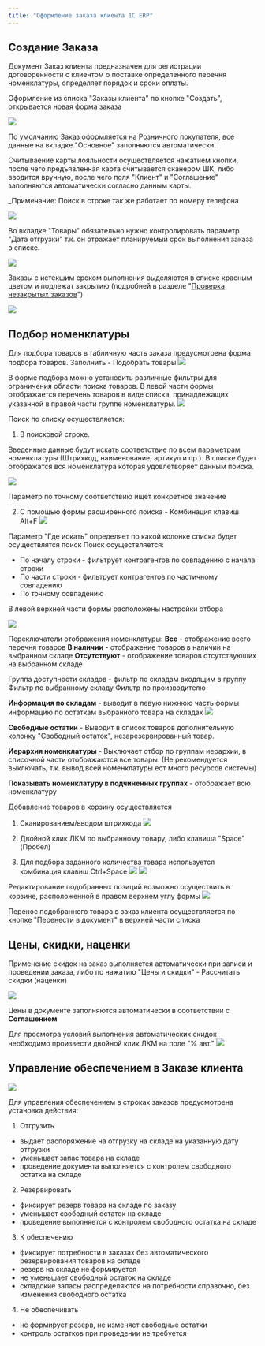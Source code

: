 ```yaml
---
title: "Оформление заказа клиента 1C ERP"
---
```


## Создание Заказа

Документ Заказ клиента предназначен для регистрации договоренности с клиентом о поставке определенного перечня номенклатуры, определяет порядок и сроки оплаты.

Оформление из списка "Заказы клиента" по кнопке "Создать", открывается новая форма заказа

![](_attach/Pasted%20image%2020230427165744.png)

По умолчанию Заказ оформляется на Розничного покупателя, все данные на вкладке "Основное" заполняются автоматически.

Считываение карты лояльности осуществляется нажатием кнопки, после чего предъявленная карта считывается сканером ШК, либо вводится вручную, после чего поля "Клиент" и "Соглашение" заполняются автоматически согласно данным карты.

_Примечание: Поиск в строке так же работает по номеру телефона

![](_attach/Pasted%20image%2020230427170558.png)

Во вкладке "Товары" обязательно нужно контролировать параметр "Дата отгрузки" т.к. он отражает планируемый срок выполнения заказа в списке. 

![](_attach/Pasted%20image%2020230428165802.png)

Заказы с истекшим сроком выполнения выделяются в списке красным цветом и подлежат закрытию (подробней в разделе "[Проверка незакрытых заказов](obsidian://open?vault=als-akgs&file=content%2F%D1%83%D0%BF%D1%80%D0%B0%D0%B2%D0%BB%D0%B5%D0%BD%D0%B8%D0%B5%20%D0%BF%D1%80%D0%BE%D0%B4%D0%B0%D0%B6%D0%B0%D0%BC%D0%B8%2F%D0%97%D0%B0%D0%BF%D1%87%D0%B0%D1%81%D1%82%D0%B8%2F%D0%9F%D1%80%D0%BE%D0%B2%D0%B5%D1%80%D0%BA%D0%B0%20%D0%BD%D0%B5%D0%B7%D0%B0%D0%BA%D1%80%D1%8B%D1%82%D1%8B%D1%85%20%D0%B7%D0%B0%D0%BA%D0%B0%D0%B7%D0%BE%D0%B2%20%D0%BA%D0%BB%D0%B8%D0%B5%D0%BD%D1%82%D0%B0)")

![](_attach/Pasted%20image%2020230428170146.png)

## Подбор номенклатуры

Для подбора товаров в табличную часть заказа предусмотрена форма подбора товаров.
Заполнить - Подобрать товары
![](_attach/Pasted%20image%2020230330141203.png)

В форме подбора можно установить различные фильтры для ограничения области поиска товаров.
В левой части формы отображается перечень товаров в виде списка, принадлежащих указанной в правой части группе номенклатуры.
![](_attach/Pasted%20image%2020230330144403.png)

Поиск по списку осуществляется:

1. В поисковой строке.

Введенные данные будут искать соответствие по всем параметрам номенклатуры (Штрихкод, наименование, артикул и пр.). В списке будет отображатся вся номенклатура которая удовлетворяет данным поиска.

![](_attach/Pasted%20image%2020230404132510.png)

Параметр по точному соответствию ищет конкретное значение

2. С помощью формы расширенного поиска - Комбинация клавиш Alt+F
![](_attach/Pasted%20image%2020230404131220.png)

Параметр "Где искать" определяет по какой колонке списка будет осуществлятся поиск
Поиск осуществляется:
- По началу строки - фильтрует контрагентов по совпадению с начала строки
- По части строки - фильтрует контрагентов по частичному совпадению
- По точному совпадению

В левой верхней части формы расположены настройки отбора

![](_attach/Pasted%20image%2020230404134807.png)

Переключатели отображения номенклатуры:
**Все** - отображение всего перечня товаров
**В наличии** - отображение товаров в наличии на выбранном складе
**Отсутствуют** - отображение товаров отсутствующих на выбранном складе

Группа доступности складов - фильтр по складам входящим в группу
Фильтр по выбранному складу
Фильтр по производителю

**Информация по складам** - выводит в левую нижнюю часть формы информацию по остаткам выбранного товара на складах
![](_attach/Pasted%20image%2020230404135345.png)

**Свободные остатки** - Выводит в список товаров дополнительную колонку "Свободный остаток", незарезервированный товар.

**Иерархия номенклатуры** - Выключает отбор по группам иерархии, в списочной части отображаются все товары. (Не рекомендуется выключать, т.к. вывод всей номенклатуры ест много ресурсов системы)

**Показывать номенклатуру в подчиненных группах** - отображает всю номенклатуру

Добавление товаров в корзину осуществляется

1. Сканированием/вводом штрихкода
![](_attach/Pasted%20image%2020230404133200.png)

2. Двойной клик ЛКМ по выбранному товару, либо клавиша "Space"(Пробел)

3. Для подбора заданного количества товара используется комбинация клавиш Ctrl+Space
![](_attach/Pasted%20image%2020230404133734.png)
![](_attach/Pasted%20image%2020230404133820.png)

Редактирование подобранных позиций возможно осуществить в корзине, расположенной в правом верхнем углу формы
![](_attach/Pasted%20image%2020230404134152.png)

Перенос подобранного товара в заказ клиента осуществляется по кнопке "Перенести в документ" в верхней части списка

## Цены, скидки, наценки

Применение скидок на заказ выполняется автоматически при записи и проведении заказа, либо по нажатию "Цены и скидки" - Рассчитать скидки (наценки)

![](_attach/Pasted%20image%2020230427171511.png)

Цены в документе заполняются автоматически в соответствии с **Соглашением**

Для просмотра условий выполнения автоматических скидок необходимо произвести двойной клик ЛКМ на поле "% авт."
![](_attach/Pasted%20image%2020230427173519.png)

## Управление обеспечением в Заказе клиента

![](_attach/Pasted%20image%2020230405102630.png)

Для управления обеспечением в строках заказов предусмотрена установка действия:

1. Отгрузить
- выдает распоряжение на отгрузку на складе на указанную дату отгрузки
- уменьшает запас товара на складе
- проведение документа выполняется с контролем свободного остатка на складе

2. Резервировать
- фиксирует резерв товара на складе по заказу
- уменьшает свободный остаток на складе
- проведение выполняется с контролем свободного остатка на складе

3. К обеспечению
- фиксирует потребности в заказах без автоматического резервирования товаров на складе
- резерв на складе не формируется
- не уменьшает свободный остаток на складе
- складские запасы распределяются на потребности справочно, без изменения свободного остатка

4. Не обеспечивать
- не формирует резерв, не изменяет свободные остатки
- контроль остатков при проведении не требуется

